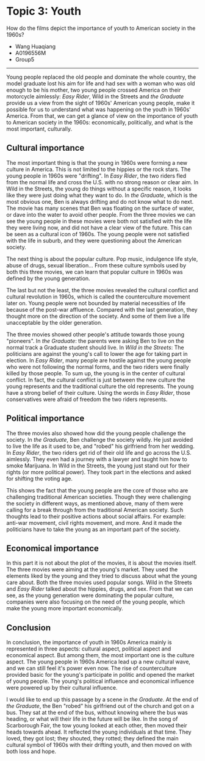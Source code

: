 # Topic 3: Youth

How do the films depict the importance of youth to American society in the 1960s?

* Wang Huaqiang 
* A0196556M 
* Group5

---

Young people replaced the old people and dominate the whole country, the model graduate lost his aim for life and had sex with a woman who was old enough to be his mother, two young people crossed America on their motorcycle aimlessly: *Easy Rider*, Wild in the Streets and *the Graduate* provide us a view from the sight of 1960s' American young people, make it possible for us to understand what was happening on the youth in 1960s' America. From that, we can get a glance of view on the importance of youth to American society in the 1960s: economically, politically, and what is the most important, culturally.


## Cultural importance

The most important thing is that the young in 1960s were forming a new culture in America. This is not limited to the hippies or the rock stars. The young people in 1960s were "drifting". In *Easy Rider*, the two riders fled from the normal life and cross the U.S. with no strong reason or clear aim. In Wild in the Streets, the young do things without a specific reason, it looks like they were just doing what they want to do. In *the Graduate*, which is the most obvious one, Ben is always drifting and do not know what to do next. The movie has many scenes that Ben was floating on the surface of water, or dave into the water to avoid other people. From the three movies we can see the young people in these movies were both not satisfied with the life they were living now, and did not have a clear view of the future. This can be seen as a cultural icon of 1960s. The young people were not satisfied with the life in suburb, and they were questioning about the American society.


The next thing is about the popular culture. Pop music, indulgence life style, abuse of drugs, sexual liberation... From these culture symbols used by both this three movies, we can learn that popular culture in 1960s was defined by the young generation.


The last but not the least, the three movies revealed the cultural conflict and cultural revolution in 1960s, which is called the counterculture movement later on. Young people were not bounded by material necessities of life because of the post-war affluence. Compared with the last generation, they thought more on the direction of the society. And some of them live a life unacceptable by the older generation.


The three movies showed other people's attitude towards those young "pioneers". In *the Graduate*: the parents were asking Ben to live on the normal track a Graduate student should live. In *Wild in the Streets*: The politicians are against the young's call to lower the age for taking part in election. In *Easy Rider*, many people are hostile against the young people who were not following the normal forms, and the two riders were finally killed by those people. To sum up, the young is in the center of cultural conflict. In fact, the cultural conflict is just between the new culture the young represents and the traditional culture the old represents. The young have a strong belief of their culture. Using the words in *Easy Rider*, those conservatives were afraid of freedom the two riders represents.


## Political importance

The three movies also showed how did the young people challenge the society. In *the Graduate*, Ben challenge the society wildly. He just avoided to live the life as it used to be, and "robed" his girlfriend from her wedding. In *Easy Rider*, the two riders get rid of their old life and go across the U.S. aimlessly. They even had a journey with a lawyer and taught him how to smoke Marijuana. In Wild in the Streets, the young just stand out for their rights (or more political power). They took part in the elections and asked for shifting the voting age.

 

This shows the fact that the young people are the core of those who are challenging traditional American societies. Though they were challenging the society in different ways, as mentioned above, many of them were calling for a break through from the traditional American society. Such thoughts lead to their positive actions about social affairs. For example: anti-war movement, civil rights movement, and more. And it made the politicians have to take the young as an important part of the society.

## Economical importance

In this part it is not about the plot of the movies, it is about the movies itself. The three movies were aiming at the young's market. They used the elements liked by the young and they tried to discuss about what the young care about. Both the three movies used popular songs. Wild in the Streets and *Easy Rider* talked about the hippies, drugs, and sex. From that we can see, as the young generation were dominating the popular culture, companies were also focusing on the need of the young people, which make the young more important economically.



## Conclusion

In conclusion, the importance of youth in 1960s America mainly is represented in three aspects: cultural aspect, political aspect and economical aspect. But among them, the most important one is the culture aspect. The young people in 1960s America lead up a new cultural wave, and we can still feel it's power even now. The rise of counterculture provided basic for the young's participate in politic and opened the market of young people. The young's political influence and economical influence were powered up by their cultural influence.


I would like to end up this passage by a scene in *the Graduate*. At the end of *the Graduate*, the Ben "robed" his girlfriend out of the church and got on a bus. They sat at the end of the bus, without knowing where the bus was heading, or what will their life in the future will be like. In the song of Scarborough Fair, the tow young looked at each other, then moved their heads towards ahead. It reflected the young individuals at that time. They loved, they got lost; they shouted, they rotted; they defined the main cultural symbol of 1960s with their drifting youth, and then moved on with both loss and hope.
